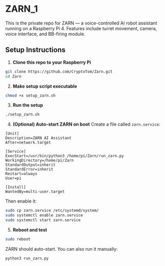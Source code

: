 # ZARN_1

This is the private repo for ZARN — a voice-controlled AI robot assistant running on a Raspberry Pi 4. Features include turret movement, camera, voice interface, and BB-firing module.

## Setup Instructions

1. **Clone this repo to your Raspberry Pi**
```bash
git clone https://github.com/CryptoTom/Zarn.git
cd Zarn
```

2. **Make setup script executable**
```bash
chmod +x setup_zarn.sh
```

3. **Run the setup**
```bash
./setup_zarn.sh
```

4. **(Optional) Auto-start ZARN on boot**
Create a file called `zarn.service`:
```
[Unit]
Description=ZARN AI Assistant
After=network.target

[Service]
ExecStart=/usr/bin/python3 /home/pi/Zarn/run_zarn.py
WorkingDirectory=/home/pi/Zarn
StandardOutput=inherit
StandardError=inherit
Restart=always
User=pi

[Install]
WantedBy=multi-user.target
```
Then enable it:
```bash
sudo cp zarn.service /etc/systemd/system/
sudo systemctl enable zarn.service
sudo systemctl start zarn.service
```

5. **Reboot and test**
```bash
sudo reboot
```

ZARN should auto-start. You can also run it manually:
```bash
python3 run_zarn.py
```

